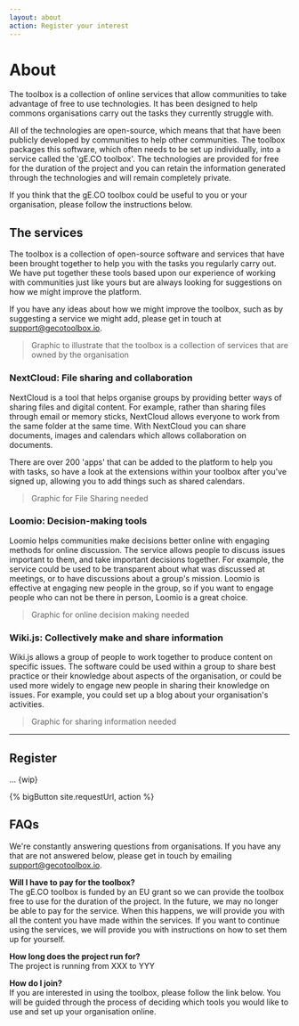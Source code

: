 ```yaml
---
layout: about
action: Register your interest
---
```


# About

The toolbox is a collection of online services that allow communities to take advantage of free to use technologies.
It has been designed to help commons organisations carry out the tasks they currently struggle with.

All of the technologies are open-source, which means that that have been publicly developed by communities to help other communities.
The toolbox packages this software, which often needs to be set up individually, into a service called the 'gE.CO toolbox'.
The technologies are provided for free for the duration of the project
and you can retain the information generated through the technologies and will remain completely private.

If you think that the gE.CO toolbox could be useful to you or your organisation, please follow the instructions below.

## The services

The toolbox is a collection of open-source software and services that have been brought together to help you with the tasks you regularly carry out.
We have put together these tools based upon our experience of working with communities just like yours but are always looking for suggestions on how we might improve the platform.

If you have any ideas about how we might improve the toolbox, such as by suggesting a service we might add, please get in touch at [support@gecotoolbox.io](mailto:support@gecotoolbox.io).

> Graphic to illustrate that the toolbox is a collection of services that are owned by the organisation

### NextCloud: File sharing and collaboration

NextCloud is a tool that helps organise groups by providing better ways of sharing files and digital content.
For example, rather than sharing files through email or memory sticks, NextCloud allows everyone to work from the same folder at the same time.
With NextCloud you can share documents, images and calendars which allows collaboration on documents.

There are over 200 'apps' that can be added to the platform to help you with tasks,
so have a look at the extensions within your toolbox after you've signed up,
allowing you to add things such as shared calendars.

> Graphic for File Sharing needed

### Loomio: Decision-making tools

Loomio helps communities make decisions better online with engaging methods for online discussion.
The service allows people to discuss issues important to them,
and take important decisions together.
For example, the service could be used to be transparent about what was discussed at meetings,
or to have discussions about a group's mission.
Loomio is effective at engaging new people in the group,
so if you want to engage people who can not be there in person, Loomio is a great choice.

> Graphic for online decision making needed

### Wiki.js: Collectively make and share information

Wiki.js allows a group of people to work together to produce content on specific issues.
The software could be used within a group to share best practice or their knowledge about aspects of the organisation,
or could be used more widely to engage new people in sharing their knowledge on issues.
For example, you could set up a blog about your organisation's activities.

> Graphic for sharing information needed

---

## Register

... {wip}

{% bigButton site.requestUrl, action %}

## FAQs

We're constantly answering questions from organisations.
If you have any that are not answered below, please get in touch by emailing [support@gecotoolbox.io](mailto:support@gecotoolbox.io).

**Will I have to pay for the toolbox?**<br>
The gE.CO toolbox is funded by an EU grant so we can provide the toolbox free to use for the duration of the project.
In the future, we may no longer be able to pay for the service.
When this happens, we will provide you with all the content you have made within the services.
If you want to continue using the services, we will provide you with instructions on how to set them up for yourself.

**How long does the project run for?**<br>
The project is running from XXX to YYY

**How do I join?**<br>
If you are interested in using the toolbox, please follow the link below.
You will be guided through the process of deciding which tools you would like to use
and set up your organisation online.
